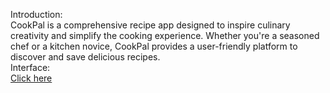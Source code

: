Introduction:\
CookPal is a comprehensive recipe app designed to inspire culinary creativity and simplify the cooking experience. Whether you're a seasoned chef or a kitchen novice, CookPal provides a user-friendly platform to discover and save delicious recipes.\
Interface:\
[Click here](https://drive.google.com/file/d/1BkBrH4nMWMsoqOkFD38PH4zRk1gi77lh/view)
